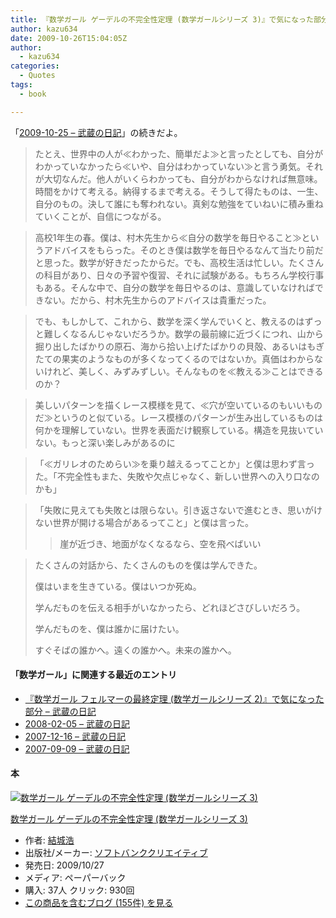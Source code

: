 ```yaml
---
title: 『数学ガール ゲーデルの不完全性定理 (数学ガールシリーズ 3)』で気になった部分
author: kazu634
date: 2009-10-26T15:04:05Z
author:
  - kazu634
categories:
  - Quotes
tags:
  - book

---
```

<div class="section">
<p>
    「<a href="http://d.hatena.ne.jp/sirocco634/20091025#1256479191" onclick="__gaTracker('send', 'event', 'outbound-article', 'http://d.hatena.ne.jp/sirocco634/20091025#1256479191', '2009-10-25 &#8211; 武蔵の日記');" target="_blank">2009-10-25 &#8211; 武蔵の日記</a>」の続きだよ。
</p>
  
<blockquote>
<p>
      たとえ、世界中の人が≪わかった、簡単だよ≫と言ったとしても、自分がわかっていなかったら≪いや、自分はわかっていない≫と言う勇気。それが大切なんだ。他人がいくらわかっても、自分がわからなければ無意味。時間をかけて考える。納得するまで考える。そうして得たものは、一生、自分のもの。決して誰にも奪われない。真剣な勉強をていねいに積み重ねていくことが、自信につながる。
</p>
</blockquote>
  
<blockquote>
<p>
      高校1年生の春。僕は、村木先生から≪自分の数学を毎日やること≫というアドバイスをもらった。そのとき僕は数学を毎日やるなんて当たり前だと思った。数学が好きだったからだ。でも、高校生活は忙しい。たくさんの科目があり、日々の予習や復習、それに試験がある。もちろん学校行事もある。そんな中で、自分の数学を毎日やるのは、意識していなければできない。だから、村木先生からのアドバイスは貴重だった。
</p>
</blockquote>
  
<blockquote>
<p>
      でも、もしかして、これから、数学を深く学んでいくと、教えるのはずっと難しくなるんじゃないだろうか。数学の最前線に近づくにつれ、山から掘り出したばかりの原石、海から拾い上げたばかりの貝殻、あるいはもぎたての果実のようなものが多くなってくるのではないか。真価はわからないけれど、美しく、みずみずしい。そんなものを≪教える≫ことはできるのか？
</p>
</blockquote>
  
<blockquote>
<p>
      美しいパターンを描くレース模様を見て、≪穴が空いているのもいいものだ≫というのと似ている。レース模様のパターンが生み出しているものは何かを理解していない。世界を表面だけ観察している。構造を見抜いていない。もっと深い楽しみがあるのに
</p>
</blockquote>
  
<blockquote>
<p>
      「≪ガリレオのためらい≫を乗り越えるってことか」と僕は思わず言った。「不完全性もまた、失敗や欠点じゃなく、新しい世界への入り口なのかも」
</p>
</blockquote>
  
<blockquote>
<p>
      「失敗に見えても失敗とは限らない。引き返さないで進むとき、思いがけない世界が開ける場合があるってこと」と僕は言った。
</p>
    
<blockquote>
<p>
        崖が近づき、地面がなくなるなら、空を飛べばいい
</p>
</blockquote>
</blockquote>
  
<blockquote>
<p>
      たくさんの対話から、たくさんのものを僕は学んできた。
</p>
    
<p>
      僕はいまを生きている。僕はいつか死ぬ。
</p>
    
<p>
      学んだものを伝える相手がいなかったら、どれほどさびしいだろう。
</p>
    
<p>
      学んだものを、僕は誰かに届けたい。
</p>
    
<p>
      すぐそばの誰かへ。遠くの誰かへ。未来の誰かへ。
</p>
</blockquote>
  
<h4>
    「数学ガール」に関連する最近のエントリ
</h4>
  
<ul>
<li>
<a href="http://d.hatena.ne.jp/sirocco634/20080809/1218276909" onclick="__gaTracker('send', 'event', 'outbound-article', 'http://d.hatena.ne.jp/sirocco634/20080809/1218276909', ' 『数学ガール フェルマーの最終定理 (数学ガールシリーズ 2)』で気になった部分 &#8211; 武蔵の日記');" target="_blank"> 『数学ガール フェルマーの最終定理 (数学ガールシリーズ 2)』で気になった部分 &#8211; 武蔵の日記</a>
</li>
<li>
<a href="http://d.hatena.ne.jp/sirocco634/20080205#1202211918" onclick="__gaTracker('send', 'event', 'outbound-article', 'http://d.hatena.ne.jp/sirocco634/20080205#1202211918', '2008-02-05 &#8211; 武蔵の日記');" target="_blank">2008-02-05 &#8211; 武蔵の日記</a>
</li>
<li>
<a href="http://d.hatena.ne.jp/sirocco634/20071216#1197733099" onclick="__gaTracker('send', 'event', 'outbound-article', 'http://d.hatena.ne.jp/sirocco634/20071216#1197733099', '2007-12-16 &#8211; 武蔵の日記');" target="_blank">2007-12-16 &#8211; 武蔵の日記</a>
</li>
<li>
<a href="http://d.hatena.ne.jp/sirocco634/20070909#1189306800" onclick="__gaTracker('send', 'event', 'outbound-article', 'http://d.hatena.ne.jp/sirocco634/20070909#1189306800', '2007-09-09 &#8211; 武蔵の日記');" target="_blank">2007-09-09 &#8211; 武蔵の日記</a>
</li>
</ul>
  
<h4>
    本
</h4>
  
<div class="hatena-asin-detail">
<a href="http://www.amazon.co.jp/dp/4797352965/?tag=hatena_st1-22&ascsubtag=d-7ibv" onclick="__gaTracker('send', 'event', 'outbound-article', 'http://www.amazon.co.jp/dp/4797352965/?tag=hatena_st1-22&ascsubtag=d-7ibv', '');"><img src="https://images-na.ssl-images-amazon.com/images/I/41wtOpDHFSL._SL160_.jpg" class="hatena-asin-detail-image" alt="数学ガール ゲーデルの不完全性定理 (数学ガールシリーズ 3)" title="数学ガール ゲーデルの不完全性定理 (数学ガールシリーズ 3)" /></a></p> 
    
<div class="hatena-asin-detail-info">
<p class="hatena-asin-detail-title">
<a href="http://www.amazon.co.jp/dp/4797352965/?tag=hatena_st1-22&ascsubtag=d-7ibv" onclick="__gaTracker('send', 'event', 'outbound-article', 'http://www.amazon.co.jp/dp/4797352965/?tag=hatena_st1-22&ascsubtag=d-7ibv', '数学ガール ゲーデルの不完全性定理 (数学ガールシリーズ 3)');">数学ガール ゲーデルの不完全性定理 (数学ガールシリーズ 3)</a>
</p>
      
<ul>
<li>
<span class="hatena-asin-detail-label">作者:</span> <a href="http://d.hatena.ne.jp/keyword/%B7%EB%BE%EB%B9%C0" onclick="__gaTracker('send', 'event', 'outbound-article', 'http://d.hatena.ne.jp/keyword/%B7%EB%BE%EB%B9%C0', '結城浩');" class="keyword">結城浩</a>
</li>
<li>
<span class="hatena-asin-detail-label">出版社/メーカー:</span> <a href="http://d.hatena.ne.jp/keyword/%A5%BD%A5%D5%A5%C8%A5%D0%A5%F3%A5%AF%A5%AF%A5%EA%A5%A8%A5%A4%A5%C6%A5%A3%A5%D6" onclick="__gaTracker('send', 'event', 'outbound-article', 'http://d.hatena.ne.jp/keyword/%A5%BD%A5%D5%A5%C8%A5%D0%A5%F3%A5%AF%A5%AF%A5%EA%A5%A8%A5%A4%A5%C6%A5%A3%A5%D6', 'ソフトバンククリエイティブ');" class="keyword">ソフトバンククリエイティブ</a>
</li>
<li>
<span class="hatena-asin-detail-label">発売日:</span> 2009/10/27
</li>
<li>
<span class="hatena-asin-detail-label">メディア:</span> ペーパーバック
</li>
<li>
<span class="hatena-asin-detail-label">購入</span>: 37人 <span class="hatena-asin-detail-label">クリック</span>: 930回
</li>
<li>
<a href="http://d.hatena.ne.jp/asin/4797352965" onclick="__gaTracker('send', 'event', 'outbound-article', 'http://d.hatena.ne.jp/asin/4797352965', 'この商品を含むブログ (155件) を見る');" target="_blank">この商品を含むブログ (155件) を見る</a>
</li>
</ul>
</div>
    
<div class="hatena-asin-detail-foot">
</div>
</div>
</div>
